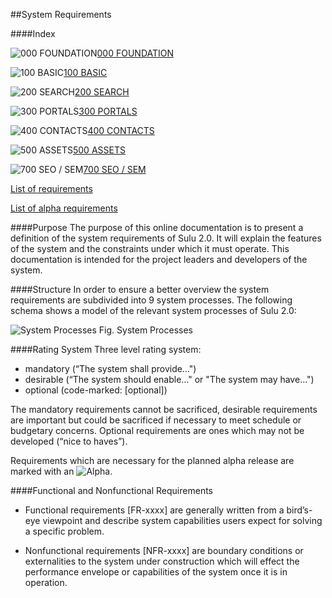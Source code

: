 ##System Requirements

####Index

![000 FOUNDATION](https://raw.github.com/massiveart/sulu-docs/master/system-requirements/images/foundation.png)[000 FOUNDATION](https://github.com/massiveart/sulu-docs/tree/master/system-requirements/000-foundation "000 FOUNDATION")

![100 BASIC](https://raw.github.com/massiveart/sulu-docs/master/system-requirements/images/basic.png)[100 BASIC](https://github.com/massiveart/sulu-docs/tree/master/system-requirements/100-basic "100 BASIC")

![200 SEARCH](https://raw.github.com/massiveart/sulu-docs/master/system-requirements/images/search.png)[200 SEARCH](https://github.com/massiveart/sulu-docs/tree/master/system-requirements/200-search "200 SEARCH")

![300 PORTALS](https://raw.github.com/massiveart/sulu-docs/master/system-requirements/images/portals.png)[300 PORTALS](https://github.com/massiveart/sulu-docs/tree/master/system-requirements/300-portals "300 PORTALS")

![400 CONTACTS](https://raw.github.com/massiveart/sulu-docs/master/system-requirements/images/contacts.png)[400 CONTACTS](https://github.com/massiveart/sulu-docs/tree/master/system-requirements/400-contacts "400 CONTACTS")

![500 ASSETS](https://raw.github.com/massiveart/sulu-docs/master/system-requirements/images/assets.png)[500 ASSETS](https://github.com/massiveart/sulu-docs/tree/master/system-requirements/500-assets "500 ASSETS")

<!--![600 GLOBAL](https://raw.github.com/massiveart/sulu-docs/master/system-requirements/images/global.png)[600 GLOBAL](https://github.com/massiveart/sulu-docs/tree/master/system-requirements/600-global "600 GLOBAL")-->

![700 SEO / SEM](https://raw.github.com/massiveart/sulu-docs/master/system-requirements/images/seo-sem.png)[700 SEO / SEM](https://github.com/massiveart/sulu-docs/tree/master/system-requirements/700-seo-sem "700 SEO / SEM")

<!--![800 DASHBOARD](https://raw.github.com/massiveart/sulu-docs/master/system-requirements/images/dashboard.png)[800 DASHBOARD](https://github.com/massiveart/sulu-docs/tree/master/system-requirements/800-dashboard "800 DASHBOARD")

![900 SHOP](https://raw.github.com/massiveart/sulu-docs/master/system-requirements/images/shop.png)[900 SHOP](https://github.com/massiveart/sulu-docs/tree/master/system-requirements/900-shop "900 SHOP")-->

[List of requirements](https://github.com/massiveart/sulu-docs/tree/master/system-requirements/index.md "List of requirements")

[List of alpha requirements](https://github.com/massiveart/sulu-docs/tree/master/system-requirements/index-alpha.md "List of alpha requirements")

####Purpose
The purpose of this online documentation is to present a definition of the system requirements of Sulu 2.0. It will explain the features of the system and the constraints under which it must operate. This documentation is intended for the project leaders and developers of the system.

####Structure
In order to ensure a better overview the system requirements are subdivided into 9 system processes. The following schema shows a model of the relevant system processes of Sulu 2.0:

![System Processes](https://raw.github.com/massiveart/sulu-docs/master/system-requirements/images/system-processes_03.png)
Fig. System Processes

####Rating System
Three level rating system:
* mandatory (“The system shall provide…")
* desirable (“The system should enable…" or "The system may have…") 
* optional (code-marked: [optional])

The mandatory requirements cannot be sacrificed, desirable requirements are important but could be sacrificed if necessary to meet schedule or budgetary concerns. Optional requirements are ones which may not be developed (“nice to haves”).

Requirements which are necessary for the planned alpha release are marked with an ![Alpha](https://raw.github.com/massiveart/sulu-docs/master/system-requirements/images/alpha.png).

####Functional and Nonfunctional Requirements
* Functional requirements [FR-xxxx] are generally written from a bird’s-eye viewpoint and describe system capabilities users expect for solving a specific problem.

* Nonfunctional requirements [NFR-xxxx] are boundary conditions or externalities to the system under construction which will effect the performance envelope or capabilities of the system once it is in operation.





